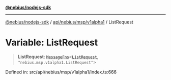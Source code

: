 [**@nebius/nodejs-sdk**](../../../../../README.md)

---

[@nebius/nodejs-sdk](../../../../../README.md) / [api/nebius/msp/v1alpha1](../README.md) / ListRequest

# Variable: ListRequest

> **ListRequest**: [`MessageFns`](../../../../../runtime/protos/core/interfaces/MessageFns.md)\<[`ListRequest`](../interfaces/ListRequest.md), `"nebius.msp.v1alpha1.ListRequest"`\>

Defined in: src/api/nebius/msp/v1alpha1/index.ts:666
